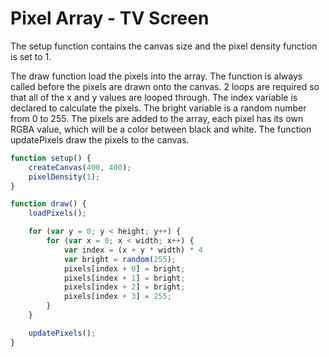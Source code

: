 # Pixel Array - TV Screen

The setup function contains the canvas size and the pixel density function is set to 1.

The draw function load the pixels into the array. The function is always called before the pixels are drawn onto the canvas. 2 loops are required so that all of the x and y values are looped through. The index variable is declared to calculate the pixels. The bright variable is a random number from 0 to 255. The pixels are added to the array, each pixel has its own RGBA value, which will be a color between black and white. The function updatePixels draw the pixels to the canvas. 

```js
function setup() {
	createCanvas(400, 400);
	pixelDensity(1);
}

function draw() {
	loadPixels();

	for (var y = 0; y < height; y++) {
		for (var x = 0; x < width; x++) {
			var index = (x + y * width) * 4
			var bright = random(255);
			pixels[index + 0] = bright;
			pixels[index + 1] = bright;
			pixels[index + 2] = bright;
			pixels[index + 3] = 255;	
		}
	}

	updatePixels();
}
```